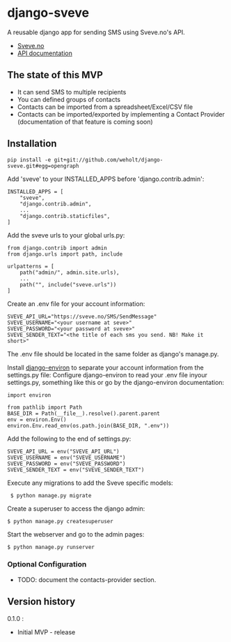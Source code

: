 # django-sveve

A reusable django app for sending SMS using Sveve.no's API.

* [Sveve.no](http://sveve.no/)
* [API documentation](https://sveve.no/apidok/)

## The state of this MVP

 * It can send SMS to multiple recipients
 * You can defined groups of contacts
 * Contacts can be imported from a spreadsheet/Excel/CSV file
 * Contacts can be imported/exported by implementing a Contact Provider (documentation of that feature is coming soon)

## Installation

```
pip install -e git+git://github.com/weholt/django-sveve.git#egg=opengraph
```

Add 'sveve' to your INSTALLED_APPS before 'django.contrib.admin':
```
INSTALLED_APPS = [
    "sveve",
    "django.contrib.admin",
    ...
    "django.contrib.staticfiles",
]
```

Add the sveve urls to your global urls.py:
```
from django.contrib import admin
from django.urls import path, include

urlpatterns = [
    path("admin/", admin.site.urls),
    ...
    path("", include("sveve.urls"))
]
```

Create an .env file for your account information:
```
SVEVE_API_URL="https://sveve.no/SMS/SendMessage"
SVEVE_USERNAME="<your username at seve>"
SVEVE_PASSWORD="<your password at sveve>"
SVEVE_SENDER_TEXT="<the title of each sms you send. NB! Make it short>"
```
The .env file should be located in the same folder as django's manage.py.

Install [django-environ](http://django-environ/) to separate your account information from the settings.py file:
Configure django-environ to read your .env file inyour settings.py, something like this or go by the django-environ documentation:
```
import environ

from pathlib import Path
BASE_DIR = Path(__file__).resolve().parent.parent
env = environ.Env()
environ.Env.read_env(os.path.join(BASE_DIR, ".env"))
```

Add the following to the end of settings.py:
```
SVEVE_API_URL = env("SVEVE_API_URL")
SVEVE_USERNAME = env("SVEVE_USERNAME")
SVEVE_PASSWORD = env("SVEVE_PASSWORD")
SVEVE_SENDER_TEXT = env("SVEVE_SENDER_TEXT")
```

Execute any migrations to add the Sveve specific models:
```
 $ python manage.py migrate
```

Create a superuser to access the django admin:
```
$ python manage.py createsuperuser
```

Start the webserver and go to the admin pages:
```
$ python manage.py runserver
```

### Optional Configuration

* TODO: document the contacts-provider section.

## Version history

0.1.0 :
 - Initial MVP - release
